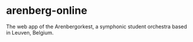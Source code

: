 arenberg-online
===============

The web app of the Arenbergorkest, a symphonic student orchestra based in Leuven, Belgium.
